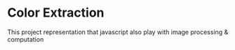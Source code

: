 # Color Extraction

This project representation that javascript also play with image processing & computation
